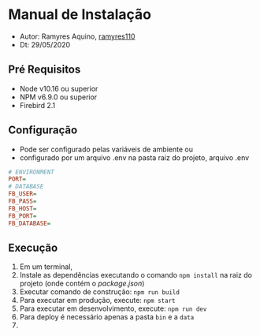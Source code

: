 # Manual de Instalação
- Autor: Ramyres Aquino, [ramyres110](https://github.com/ramyres110)
- Dt: 29/05/2020

## Pré Requisitos
- Node v10.16 ou superior
- NPM  v6.9.0 ou superior
- Firebird 2.1

## Configuração
- Pode ser configurado pelas variáveis de ambiente ou
- configurado por um arquivo .env na pasta raiz do projeto, arquivo .env
```ini
# ENVIRONMENT
PORT=
# DATABASE
FB_USER=
FB_PASS=
FB_HOST=
FB_PORT=
FB_DATABASE=
```

## Execução
1. Em um terminal,
1. Instale as dependências executando o comando `npm install` na raiz do projeto (onde contém o _package.json_)
1. Executar comando de construção: `npm run build`
1. Para executar em produção, execute: `npm start`
1. Para executar em desenvolvimento, execute: `npm run dev`
1. Para deploy é necessário apenas a pasta `bin` e a `data`
1. 


